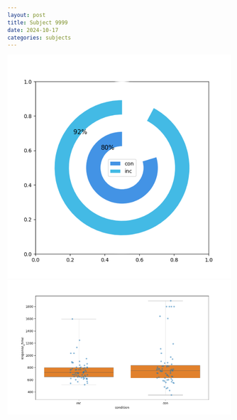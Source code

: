 ```yaml
---
layout: post
title: Subject 9999
date: 2024-10-17
categories: subjects
---
```


![](data/9999/run-6/9999_accuracy_by_condition.png)
![](data/9999/run-6/9999_rt.png)
